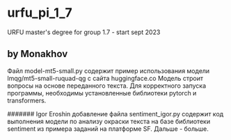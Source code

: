 # urfu_pi_1_7
URFU master's degree for group 1.7 - start sept 2023

## by Monakhov
Файл model-mt5-small.py содержит пример использования модели lmqg/mt5-small-ruquad-qg с сайта huggingface.co
Модель строит вопросы на основе переданного текста. Для корректного запуска программы, необходимы установленные
библиотеки pytorch и transformers.


####### Igor Eroshin 
            добавление файла sentiment_igor.py содержит код выполнения модели по анализу окраски текста на базе библиотеки sentiment             из примера заданий на платформе SF. Дальше - больше. 
